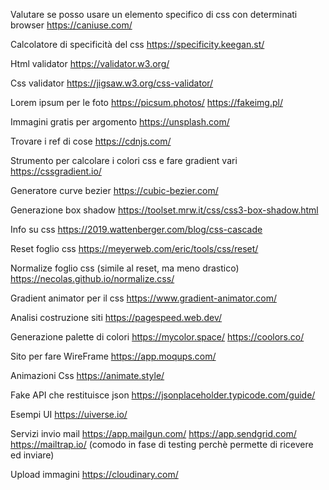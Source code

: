 Valutare se posso usare un elemento specifico di css con determinati browser
https://caniuse.com/

Calcolatore di specificità del css
https://specificity.keegan.st/

Html validator
https://validator.w3.org/

Css validator
https://jigsaw.w3.org/css-validator/

Lorem ipsum per le foto
https://picsum.photos/
https://fakeimg.pl/

Immagini gratis per argomento
https://unsplash.com/

Trovare i ref di cose
https://cdnjs.com/

Strumento per calcolare i colori css e fare gradient vari
https://cssgradient.io/

Generatore curve bezier
https://cubic-bezier.com/

Generazione box shadow
https://toolset.mrw.it/css/css3-box-shadow.html

Info su css
https://2019.wattenberger.com/blog/css-cascade

Reset foglio css
https://meyerweb.com/eric/tools/css/reset/

Normalize foglio css (simile al reset, ma meno drastico)
https://necolas.github.io/normalize.css/

Gradient animator per il css
https://www.gradient-animator.com/

Analisi costruzione siti
https://pagespeed.web.dev/

Generazione palette di colori
https://mycolor.space/
https://coolors.co/


Sito per fare WireFrame
https://app.moqups.com/

Animazioni Css
https://animate.style/

Fake API che restituisce json
https://jsonplaceholder.typicode.com/guide/

Esempi UI
https://uiverse.io/

Servizi invio mail
https://app.mailgun.com/
https://app.sendgrid.com/
https://mailtrap.io/ (comodo in fase di testing perchè permette di ricevere ed inviare)

Upload immagini
https://cloudinary.com/

